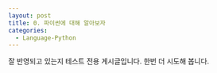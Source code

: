 ```yaml
---
layout: post
title: 0. 파이썬에 대해 알아보자
categories:
  - Language-Python
---
```


잘 반영되고 있는지 테스트 전용 게시글입니다.
한번 더 시도해 봅니다.